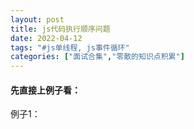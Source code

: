 ```yaml
---
layout: post
title: js代码执行顺序问题
date: 2022-04-12
tags: "#js单线程, js事件循环"
categories: ["面试合集","零散的知识点积累"]
---
```


#### 先直接上例子看：
例子1：
